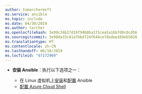```yaml
---
author: tomarchermsft
ms.service: ansible
ms.topic: include
ms.date: 04/30/2019
ms.author: tarcher
ms.openlocfilehash: 3e99c24b17d19f94b8ba171cea5a16b7d0c0cd56
ms.sourcegitcommit: 3e98da33c41a7bbd724f644ce7dedee169eb5028
ms.translationtype: HT
ms.contentlocale: zh-CN
ms.lasthandoff: 06/18/2019
ms.locfileid: "67172969"
---
```

- **安装 Ansible**：执行以下选项之一：

    - 在 Linux 虚拟机上[安装](/azure/virtual-machines/linux/ansible-install-configure#install-ansible-on-an-azure-linux-virtual-machine)和[配置](/azure/virtual-machines/linux/ansible-install-configure#create-azure-credentials) Ansible 
    - [配置 Azure Cloud Shell](/azure/cloud-shell/quickstart)